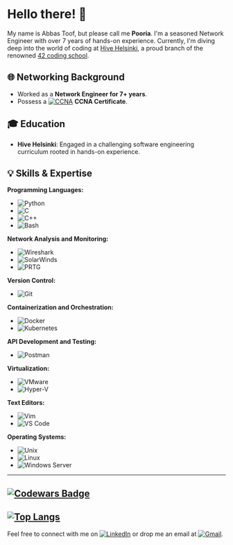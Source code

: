 # Hello there! 👋

My name is Abbas Toof, but please call me **Pooria**. I'm a seasoned Network Engineer with over 7 years of hands-on experience. Currently, I'm diving deep into the world of coding at [Hive Helsinki](https://www.hive.fi/), a proud branch of the renowned [42 coding school](https://www.42.fr/).
## 🌐 Networking Background
- Worked as a **Network Engineer for 7+ years**.
- Possess a [![CCNA](https://img.shields.io/badge/-CCNA-5896AB?style=flat-square&logo=Cisco&logoColor=white)](https://www.credly.com/badges/18f3d14f-acb1-4f94-9e8a-a65e4fa2af17?source=linked_in_profile) **CCNA Certificate**.
## 🎓 Education
- **Hive Helsinki**: Engaged in a challenging software engineering curriculum rooted in hands-on experience.
## 💡 Skills & Expertise
**Programming Languages:**
- ![Python](https://img.shields.io/badge/-Python-3776AB?style=flat-square&logo=Python&logoColor=white)
- ![C](https://img.shields.io/badge/-C-A8B9CC?style=flat-square&logo=C&logoColor=white)
- ![C++](https://img.shields.io/badge/-C++-00599C?style=flat-square&logo=C%2B%2B&logoColor=white)
- ![Bash](https://img.shields.io/badge/-Bash-4EAA25?style=flat-square&logo=GNU%20Bash&logoColor=white)

**Network Analysis and Monitoring:**
- ![Wireshark](https://img.shields.io/badge/-Wireshark-green?style=flat-square&logo=Wireshark&logoColor=white)
- ![SolarWinds](https://img.shields.io/badge/-SolarWinds-167C80?style=flat-square&logo=SolarWinds&logoColor=white)
- ![PRTG](https://img.shields.io/badge/-PRTG-344D91?style=flat-square&logo=PRTG&logoColor=white)

**Version Control:**
- ![Git](https://img.shields.io/badge/-Git-F05032?style=flat-square&logo=Git&logoColor=white)

**Containerization and Orchestration:**
- ![Docker](https://img.shields.io/badge/-Docker-2496ED?style=flat-square&logo=Docker&logoColor=white)
- ![Kubernetes](https://img.shields.io/badge/-Kubernetes-326CE5?style=flat-square&logo=Kubernetes&logoColor=white)

**API Development and Testing:**
- ![Postman](https://img.shields.io/badge/-Postman-FF6C37?style=flat-square&logo=Postman&logoColor=white)

**Virtualization:**
- ![VMware](https://img.shields.io/badge/-VMware-607078?style=flat-square&logo=VMware&logoColor=white)
- ![Hyper-V](https://img.shields.io/badge/-Hyper--V-0078D4?style=flat-square&logo=Hyper-V&logoColor=white)

**Text Editors:**
- ![Vim](https://img.shields.io/badge/-Vim-019733?style=flat-square&logo=Vim&logoColor=white)
- ![VS Code](https://img.shields.io/badge/-VS%20Code-007ACC?style=flat-square&logo=Visual%20Studio%20Code&logoColor=white)

**Operating Systems:**
- ![Unix](https://img.shields.io/badge/-Unix-black?style=flat-square&logo=Unix&logoColor=white)
- ![Linux](https://img.shields.io/badge/-Linux-FCC624?style=flat-square&logo=Linux&logoColor=black)
- ![Windows Server](https://img.shields.io/badge/-Windows%20Server-0078D6?style=flat-square&logo=Windows&logoColor=white)
---
[![Codewars Badge](https://www.codewars.com/users/abbastoof/badges/micro)](https://www.codewars.com/users/abbastoof)
---
[![Top Langs](https://github-readme-stats.vercel.app/api/top-langs/?username=abbastoof)](https://github.com/anuraghazra/github-readme-stats)
---
Feel free to connect with me on [![LinkedIn](https://img.shields.io/badge/-LinkedIn-0077B5?style=flat-square&logo=LinkedIn&logoColor=white)](https://www.linkedin.com/in/abbastoof/) or drop me an email at [![Gmail](https://img.shields.io/badge/-Gmail-EA4335?style=flat-square&logo=Gmail&logoColor=white)](mailto:abbas.toof@gmail.com).

